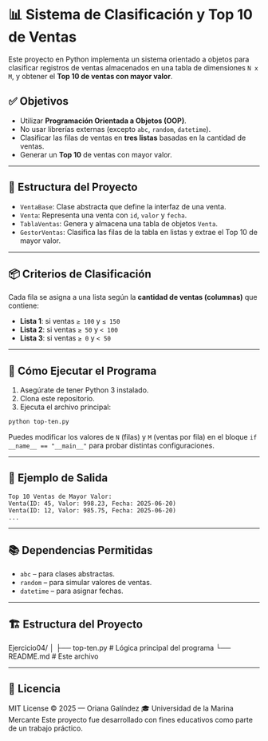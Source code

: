 
# 📊 Sistema de Clasificación y Top 10 de Ventas

Este proyecto en Python implementa un sistema orientado a objetos para clasificar registros de ventas almacenados en una tabla de dimensiones `N x M`, y obtener el **Top 10 de ventas con mayor valor**.

## ✅ Objetivos

- Utilizar **Programación Orientada a Objetos (OOP)**.
- No usar librerías externas (excepto `abc`, `random`, `datetime`).
- Clasificar las filas de ventas en **tres listas** basadas en la cantidad de ventas.
- Generar un **Top 10** de ventas con mayor valor.

---

## 🧩 Estructura del Proyecto

- `VentaBase`: Clase abstracta que define la interfaz de una venta.
- `Venta`: Representa una venta con `id`, `valor` y `fecha`.
- `TablaVentas`: Genera y almacena una tabla de objetos `Venta`.
- `GestorVentas`: Clasifica las filas de la tabla en listas y extrae el Top 10 de mayor valor.

---

## 📦 Criterios de Clasificación

Cada fila se asigna a una lista según la **cantidad de ventas (columnas)** que contiene:

- **Lista 1**: si ventas `≥ 100` y `≤ 150`
- **Lista 2**: si ventas `≥ 50` y `< 100`
- **Lista 3**: si ventas `≥ 0` y `< 50`

---

## 🚀 Cómo Ejecutar el Programa

1. Asegúrate de tener Python 3 instalado.
2. Clona este repositorio.
3. Ejecuta el archivo principal:

```bash
python top-ten.py
```
Puedes modificar los valores de `N` (filas) y `M` (ventas por fila) en el bloque `if __name__ == "__main__"` para probar distintas configuraciones.

---

## 📌 Ejemplo de Salida

```
Top 10 Ventas de Mayor Valor:
Venta(ID: 45, Valor: 998.23, Fecha: 2025-06-20)
Venta(ID: 12, Valor: 985.75, Fecha: 2025-06-20)
...
```

---

## 📚 Dependencias Permitidas

* `abc` – para clases abstractas.
* `random` – para simular valores de ventas.
* `datetime` – para asignar fechas.

---

## 🏗️ Estructura del Proyecto

Ejercicio04/
│
├── top-ten.py         # Lógica principal del programa
└── README.md          # Este archivo

---

## 📄 Licencia

MIT License © 2025 — Oriana Galíndez 🎓 Universidad de la Marina Mercante
Este proyecto fue desarrollado con fines educativos como parte de un trabajo práctico.


